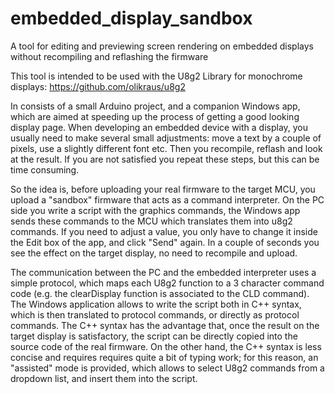 # embedded_display_sandbox
A tool for editing and previewing screen rendering on embedded displays without recompiling and reflashing the firmware

This tool is intended to be used with the U8g2 Library for monochrome displays: https://github.com/olikraus/u8g2

In consists of a small Arduino project, and a companion Windows app, which are aimed at speeding up the process of getting a good looking display page. When developing an embedded device with a display, you usually need to make several small adjustments: move a text by a couple of pixels, use a slightly different font etc. Then you recompile, reflash and look at the result. If you are not satisfied you repeat these steps, but this can be time consuming.

So the idea is, before uploading your real firmware to the target MCU, you upload a "sandbox" firmware that acts as a command interpreter. On the PC side you write a script with the graphics commands, the Windows app sends these commands to the MCU which translates them into u8g2 commands. If you need to adjust a value, you only have to change it inside the Edit box of the app, and click "Send" again. In a couple of seconds you see the effect on the target display, no need to recompile and upload.

The communication between the PC and the embedded interpreter uses a simple protocol, which maps each U8g2 function to a 3 character command code (e.g. the clearDisplay function is associated to the CLD command). The Windows application allows to write the script both in C++ syntax, which is then translated to protocol commands, or directly as protocol commands. The C++ syntax has the advantage that, once the result on the target display is satisfactory, the script can be directly copied into the source code of the real firmware. On the other hand, the C++ syntax is less concise and requires requires quite a bit of typing work; for this reason, an "assisted" mode is provided, which allows to select U8g2 commands from a dropdown list, and insert them into the script.
